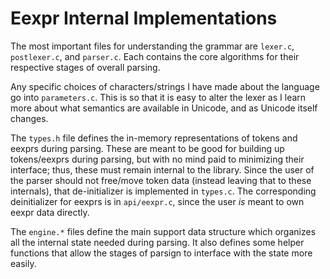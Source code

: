 # Eexpr Internal Implementations

The most important files for understanding the grammar are `lexer.c`, `postlexer.c`, and `parser.c`.
Each contains the core algorithms for their respective stages of overall parsing.

Any specific choices of characters/strings I have made about the language go into `parameters.c`.
This is so that it is easy to alter the lexer as I learn more about what semantics are available in Unicode, and as Unicode itself changes.

The `types.h` file defines the in-memory representations of tokens and eexprs during parsing.
These are meant to be good for building up tokens/eexprs during parsing, but with no mind paid to minimizing their interface;
  thus, these must remain internal to the library.
Since the user of the parser should not free/move token data (instead leaving that to these internals), that de-initializer is implemented in `types.c`.
The corresponding deinitializer for eexprs is in `api/eexpr.c`, since the user _is_ meant to own eexpr data directly.

The `engine.*` files define the main support data structure which organizes all the internal state needed during parsing.
It also defines some helper functions that allow the stages of parsign to interface with the state more easily.

